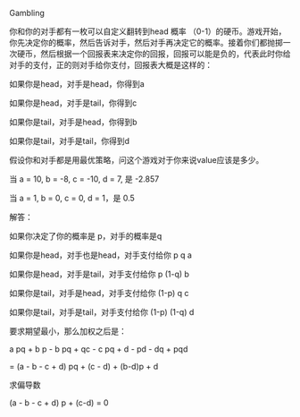 Gambling

你和你的对手都有一枚可以自定义翻转到head 概率 （0-1）的硬币。游戏开始，你先决定你的概率，然后告诉对手，然后对手再决定它的概率。接着你们都抛掷一次硬币，然后根据一个回报表来决定你的回报，回报可以能是负的，代表此时你给对手的支付，正的则对手给你支付，回报表大概是这样的：

如果你是head，对手是head，你得到a

如果你是head，对手是tail，你得到c

如果你是tail，对手是head，你得到b

如果你是tail，对手是tail，你得到d

假设你和对手都是用最优策略，问这个游戏对于你来说value应该是多少。

当 a = 10, b = -8, c = -10, d = 7, 是 -2.857

当 a = 1, b = 0, c = 0, d = 1，是 0.5

解答：

如果你决定了你的概率是 p，对手的概率是q

如果你是head，对手也是head，对手支付给你 p q a

如果你是head，对手是tail，对手支付给你 p (1-q) b

如果你是tail，对手是head，对手支付给你 (1-p) q c

如果你是tail，对手是tail，对手支付给你 (1-p) (1-q) d

要求期望最小，那么加权之后是：

a pq + b p - b pq + qc - c pq + d - pd - dq + pqd

= (a - b - c + d) pq + (c - d) + (b-d)p + d

求偏导数

(a - b - c + d) p  + (c-d)  = 0





# 